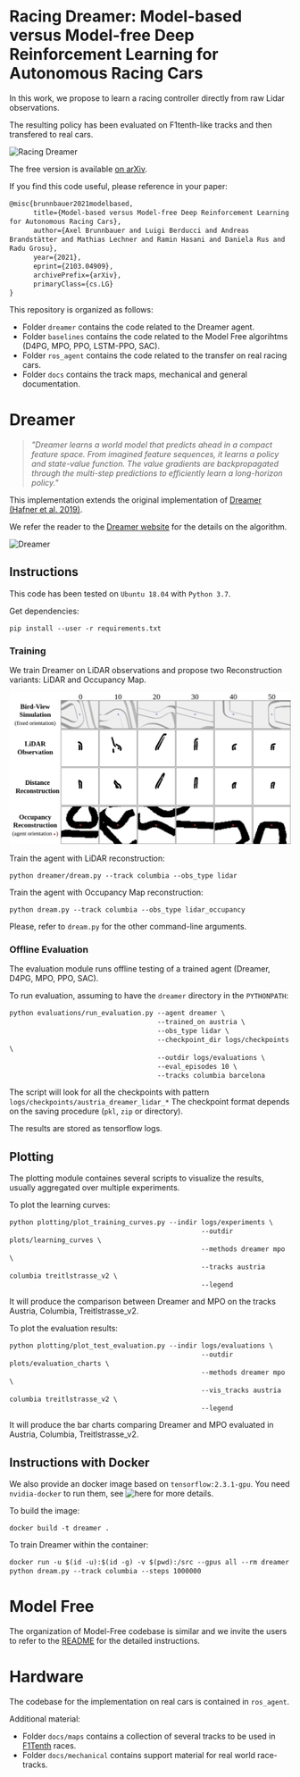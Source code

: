 # Racing Dreamer: Model-based versus Model-free Deep Reinforcement Learning for Autonomous Racing Cars

In this work, we propose to learn a racing controller directly from raw Lidar observations.

The resulting policy has been evaluated on F1tenth-like tracks and then transfered to real cars.

![Racing Dreamer](docs/readme/treitl_sim2real.gif)

The free version is available [on arXiv](https://arxiv.org/abs/2103.04909).

If you find this code useful, please reference in your paper:

```
@misc{brunnbauer2021modelbased,
      title={Model-based versus Model-free Deep Reinforcement Learning for Autonomous Racing Cars}, 
      author={Axel Brunnbauer and Luigi Berducci and Andreas Brandstätter and Mathias Lechner and Ramin Hasani and Daniela Rus and Radu Grosu},
      year={2021},
      eprint={2103.04909},
      archivePrefix={arXiv},
      primaryClass={cs.LG}
}
```


This repository is organized as follows:
- Folder `dreamer` contains the code related to the Dreamer agent.
- Folder `baselines` contains the code related to the Model Free algorihtms (D4PG, MPO, PPO, LSTM-PPO, SAC).
- Folder `ros_agent` contains the code related to the transfer on real racing cars.
- Folder `docs` contains the track maps, mechanical and general documentation.


# Dreamer

>*"Dreamer learns a world model that predicts ahead in a compact feature space.
From imagined feature sequences, it learns a policy and state-value function.
The value gradients are backpropagated through the multi-step predictions to
efficiently learn a long-horizon policy."*

This implementation extends the original implementation of [Dreamer (Hafner et al. 2019)](https://github.com/danijar/dreamer). 

We refer the reader to the [Dreamer website](https://danijar.com/project/dreamer/) for the details on the algorithm.

![Dreamer](https://imgur.com/JrXC4rh.png)


## Instructions

This code has been tested on `Ubuntu 18.04` with `Python 3.7`.
 
Get dependencies:

```
pip install --user -r requirements.txt
```

### Training

We train Dreamer on LiDAR observations and propose two Reconstruction variants: LiDAR and Occupancy Map.

![Reconstruction Variants](docs/readme/reconstruction_sequences.png)

Train the agent with LiDAR reconstruction:

```
python dreamer/dream.py --track columbia --obs_type lidar
```

Train the agent with Occupancy Map reconstruction:
```
python dream.py --track columbia --obs_type lidar_occupancy
```

Please, refer to `dream.py` for the other command-line arguments.

### Offline Evaluation
The evaluation module runs offline testing of a trained agent (Dreamer, D4PG, MPO, PPO, SAC).

To run evaluation, assuming to have the `dreamer` directory in the `PYTHONPATH`:
```
python evaluations/run_evaluation.py --agent dreamer \
                                     --trained_on austria \
                                     --obs_type lidar \
                                     --checkpoint_dir logs/checkpoints \
                                     --outdir logs/evaluations \
                                     --eval_episodes 10 \
                                     --tracks columbia barcelona 
```
The script will look for all the checkpoints with pattern `logs/checkpoints/austria_dreamer_lidar_*`
The checkpoint format depends on the saving procedure (`pkl`, `zip` or directory).

The results are stored as tensorflow logs.

## Plotting
The plotting module containes several scripts to visualize the results, usually aggregated over multiple experiments.

To plot the learning curves:
```
python plotting/plot_training_curves.py --indir logs/experiments \
                                                --outdir plots/learning_curves \
                                                --methods dreamer mpo \
                                                --tracks austria columbia treitlstrasse_v2 \
                                                --legend
```
It will produce the comparison between Dreamer and MPO on the tracks Austria, Columbia, Treitlstrasse_v2.

To plot the evaluation results:
```
python plotting/plot_test_evaluation.py --indir logs/evaluations \
                                                --outdir plots/evaluation_charts \
                                                --methods dreamer mpo \
                                                --vis_tracks austria columbia treitlstrasse_v2 \
                                                --legend
```
It will produce the bar charts comparing Dreamer and MPO evaluated in Austria, Columbia, Treitlstrasse_v2.


## Instructions with Docker

We also provide an docker image based on `tensorflow:2.3.1-gpu`.
You need `nvidia-docker` to run them, see ![here](https://github.com/NVIDIA/nvidia-docker) for more details.

To build the image:
```  
docker build -t dreamer .
```

To train Dreamer within the container:
```
docker run -u $(id -u):$(id -g) -v $(pwd):/src --gpus all --rm dreamer python dream.py --track columbia --steps 1000000
```


# Model Free

The organization of Model-Free codebase is similar and we invite the users 
to refer to the [README](baselines/README.md) for the detailed instructions.


# Hardware

The codebase for the implementation on real cars is contained in `ros_agent`.

Additional material:
* Folder `docs/maps` contains a collection of several tracks to be used in [F1Tenth](https://f1tenth.org/) races.
* Folder `docs/mechanical` contains support material for real world race-tracks.
